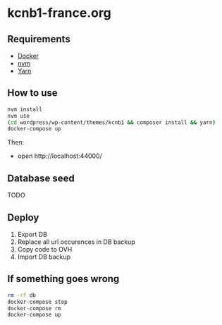 # kcnb1-france.org

## Requirements

- [Docker](https://docs.docker.com/install/)
- [nvm](https://github.com/creationix/nvm#installation-and-update)
- [Yarn](https://yarnpkg.com/en/docs/install#alternatives-stable)

## How to use

```sh
nvm install
nvm use
(cd wordpress/wp-content/themes/kcnb1 && composer install && yarn)
docker-compose up
```

Then:
- open http://localhost:44000/

## Database seed
TODO

## Deploy

1. Export DB
2. Replace all url occurences in DB backup
3. Copy code to OVH
4. Import DB backup

## If something goes wrong

```sh
rm -rf db
docker-compose stop
docker-compose rm
docker-compose up
```
